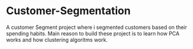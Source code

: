# Customer-Segmentation
A customer Segment project where i segmented customers based on their spending habits.
Main reason to build these project is to learn how PCA works and how clustering algoritms work. 
